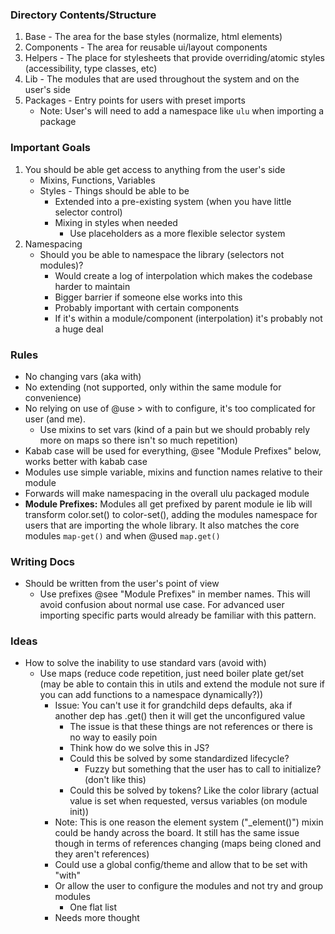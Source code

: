 
### Directory Contents/Structure

1. Base - The area for the base styles (normalize, html elements)
2. Components - The area for reusable ui/layout components
3. Helpers - The place for stylesheets that provide overriding/atomic styles (accessibility, type classes, etc)
4. Lib - The modules that are used throughout the system and on the user's side
5. Packages - Entry points for users with preset imports 
   - Note: User's will need to add a namespace like `ulu` when importing a package

### Important Goals

1. You should be able get access to anything from the user's side
   - Mixins, Functions, Variables
   - Styles - Things should be able to be 
     - Extended into a pre-existing system (when you have little selector control)
     - Mixing in styles when needed
       - Use placeholders as a more flexible selector system
2. Namespacing
   - Should you be able to namespace the library (selectors not modules)?
     - Would create a log of interpolation which makes the codebase harder to maintain
     - Bigger barrier if someone else works into this
     - Probably important with certain components
     - If it's within a module/component (interpolation) it's probably not a huge deal

### Rules

- No changing vars (aka with)
- No extending (not supported, only within the same module for convenience)
- No relying on use of @use > with to configure, it's too complicated for user (and me). 
  - Use mixins to set vars (kind of a pain but we should probably rely more on maps so there isn't so much repetition)
- Kabab case will be used for everything, @see "Module Prefixes" below, works better with kabab case
- Modules use simple variable, mixins and function names relative to their module
- Forwards will make namespacing in the overall ulu packaged module
- **Module Prefixes:** Modules all get prefixed by parent module ie lib will transform color.set() to color-set(), adding the modules namespace for users that are importing the whole library. It also matches the core modules `map-get()` and when @used `map.get()`

### Writing Docs

- Should be written from the user's point of view
  - Use prefixes @see "Module Prefixes" in member names. This will avoid confusion about normal use case. For advanced user importing specific parts would already be familiar with this pattern. 

### Ideas

- How to solve the inability to use standard vars (avoid with)
  - Use maps (reduce code repetition, just need boiler plate get/set (may be able to contain this in utils and extend the module not sure if you can add functions to a namespace dynamically?))
    - Issue: You can't use it for grandchild deps defaults, aka if another dep has .get() then it will get the unconfigured value
      - The issue is that these things are not references or there is no way to easily poin
      - Think how do we solve this in JS?
      - Could this be solved by some standardized lifecycle?
        - Fuzzy but something that the user has to call to initialize? (don't like this)
      - Could this be solved by tokens? Like the color library (actual value is set when requested, versus variables (on module init))
    - Note: This is one reason the element system ("_element()") mixin could be handy across the board. It still has the same issue though in terms of references changing (maps being cloned and they aren't references)
    - Could use a global config/theme and allow that to be set with "with"
    - Or allow the user to configure the modules and not try and group modules
      - One flat list
    - Needs more thought